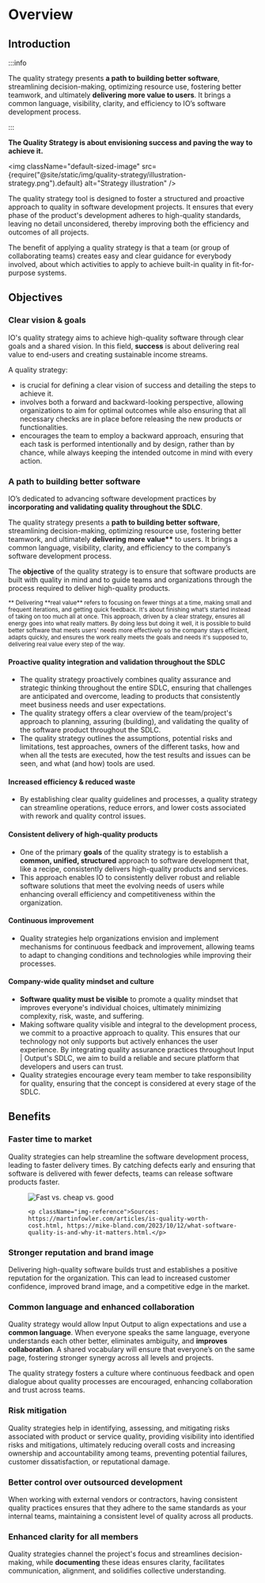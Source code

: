 # Overview

## Introduction

:::info

The quality strategy presents **a path to building better software**, streamlining decision-making, optimizing resource use, fostering better teamwork, and ultimately **delivering more value to users**.
It brings a common language, visibility, clarity, and efficiency to IO’s software development process.

:::

**The Quality Strategy is about envisioning success and paving the way to achieve it.**

<img className="default-sized-image" src={require("@site/static/img/quality-strategy/illustration-strategy.png").default} alt="Strategy illustration" />

The quality strategy tool is designed to foster a structured and proactive approach to quality in software development projects. It ensures that every phase of the product's development adheres to high-quality standards, leaving no detail unconsidered, thereby improving both the efficiency and outcomes of all projects.

The benefit of applying a quality strategy is that a team (or group of collaborating teams) creates easy and clear guidance for everybody involved, about which activities to apply to achieve built-in quality in fit-for-purpose systems.

## Objectives

### Clear vision & goals

IO's quality strategy aims to achieve high-quality software through clear goals and a shared vision. In this field, **success** is about delivering real value to end-users and creating sustainable income streams.

A quality strategy:

-   is crucial for defining a clear vision of success and detailing the steps to achieve it.
-   involves both a forward and backward-looking perspective, allowing organizations to aim for optimal outcomes while also ensuring that all necessary checks are in place before releasing the new products or functionalities.
-   encourages the team to employ a backward approach, ensuring that each task is performed intentionally and by design, rather than by chance, while always keeping the intended outcome in mind with every action.

### A path to building better software

IO’s dedicated to advancing software development practices by **incorporating and validating quality throughout the SDLC**.

The quality strategy presents a **path to building better software**, streamlining decision-making, optimizing resource use, fostering better teamwork, and ultimately **delivering more value\*\*** to users. It brings a common language, visibility, clarity, and efficiency to the company’s software development process.

The **objective** of the quality strategy is to ensure that software products are built with quality in mind and to guide teams and organizations through the process required to deliver high-quality products.

<small>** Delivering **real value\*\* refers to focusing on fewer things at a time, making small and frequent iterations, and getting quick feedback. It's about finishing what’s started instead of taking on too much all at once. This approach, driven by a clear strategy, ensures all energy goes into what really matters. By doing less but doing it well, it is possible to build better software that meets users' needs more effectively so the company stays efficient, adapts quickly, and ensures the work really meets the goals and needs it's supposed to, delivering real value every step of the way.</small>

#### Proactive quality integration and validation throughout the SDLC

-   The quality strategy proactively combines quality assurance and strategic thinking throughout the entire SDLC, ensuring that challenges are anticipated and overcome, leading to products that consistently meet business needs and user expectations.
-   The quality strategy offers a clear overview of the team/project's approach to planning, assuring (building), and validating the quality of the software product throughout the SDLC.
-   The quality strategy outlines the assumptions, potential risks and limitations, test approaches, owners of the different tasks, how and when all the tests are executed, how the test results and issues can be seen, and what (and how) tools are used.

#### Increased efficiency & reduced waste

-   By establishing clear quality guidelines and processes, a quality strategy can streamline operations, reduce errors, and lower costs associated with rework and quality control issues.

#### Consistent delivery of high-quality products

-   One of the primary **goals** of the quality strategy is to establish a **common, unified, structured** approach to software development that, like a recipe, consistently delivers high-quality products and services.
-   This approach enables IO to consistently deliver robust and reliable software solutions that meet the evolving needs of users while enhancing overall efficiency and competitiveness within the organization.

#### Continuous improvement

-   Quality strategies help organizations envision and implement mechanisms for continuous feedback and improvement, allowing teams to adapt to changing conditions and technologies while improving their processes.

#### Company-wide quality mindset and culture

-   **Software quality must be visible** to promote a quality mindset that improves everyone's individual choices, ultimately minimizing complexity, risk, waste, and suffering.
-   Making software quality visible and integral to the development process, we commit to a proactive approach to quality. This ensures that our technology not only supports but actively enhances the user experience. By integrating quality assurance practices throughout Input | Output's SDLC, we aim to build a reliable and secure platform that developers and users can trust.
-   Quality strategies encourage every team member to take responsibility for quality, ensuring that the concept is considered at every stage of the SDLC.

## Benefits

### Faster time to market

Quality strategies can help streamline the software development process, leading to faster delivery times. By catching defects early and ensuring that software is delivered with fewer defects, teams can release software products faster.

<figure>
	<img src={require("@site/static/img/quality-strategy/fast-cheap-good.png").default} alt="Fast vs. cheap vs. good" />

    <p className="img-reference">Sources: https://martinfowler.com/articles/is-quality-worth-cost.html, https://mike-bland.com/2023/10/12/what-software-quality-is-and-why-it-matters.html.</p>

</figure>

### Stronger reputation and brand image

Delivering high-quality software builds trust and establishes a positive reputation for the organization. This can lead to increased customer confidence, improved brand image, and a competitive edge in the market.

### Common language and enhanced collaboration

Quality strategy would allow Input Output to align expectations and use a **common language**. When everyone speaks the same language, everyone understands each other better, eliminates ambiguity, and **improves collaboration**. A shared vocabulary will ensure that everyone’s on the same page, fostering stronger synergy across all levels and projects.

The quality strategy fosters a culture where continuous feedback and open dialogue about quality processes are encouraged, enhancing collaboration and trust across teams.

### Risk mitigation

Quality strategies help in identifying, assessing, and mitigating risks associated with product or service quality, providing visibility into identified risks and mitigations, ultimately reducing overall costs and increasing ownership and accountability among teams, preventing potential failures, customer dissatisfaction, or reputational damage.

### Better control over outsourced development

When working with external vendors or contractors, having consistent quality practices ensures that they adhere to the same standards as your internal teams, maintaining a consistent level of quality across all products.

### Enhanced clarity for all members

Quality strategies channel the project's focus and streamlines decision-making, while **documenting** these ideas ensures clarity, facilitates communication, alignment, and solidifies collective understanding.
